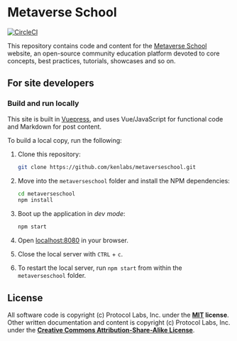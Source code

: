 # Metaverse School

[![CircleCI](https://circleci.com/gh/kenlabs/metaverse-school/tree/main.svg?style=svg)](https://circleci.com/gh/kenlabs/metaverse-school/tree/main)

This repository contains code and content for the [Metaverse School](https://metaverseschool.kencloud.com) website, an open-source community education platform devoted to core concepts, best practices, tutorials, showcases and so on.

## For site developers

### Build and run locally

This site is built in [Vuepress](https://vuepress.vuejs.org/guide/), and uses Vue/JavaScript for functional code and Markdown for post content.

To build a local copy, run the following:

1. Clone this repository:

   ```bash
   git clone https://github.com/kenlabs/metaverseschool.git
   ```

1. Move into the `metaverseschool` folder and install the NPM dependencies:

   ```bash
   cd metaverseschool
   npm install
   ```

1. Boot up the application in _dev mode_:

   ```bash
   npm start
   ```

1. Open [localhost:8080](http://localhost:8080) in your browser.
1. Close the local server with `CTRL` + `c`.
1. To restart the local server, run `npm start` from within the `metaverseschool` folder.

## License

All software code is copyright (c) Protocol Labs, Inc. under the **[MIT](LICENSE) license**. Other written documentation and content is copyright (c) Protocol Labs, Inc. under the [**Creative Commons Attribution-Share-Alike License**](https://creativecommons.org/licenses/by/4.0/).
